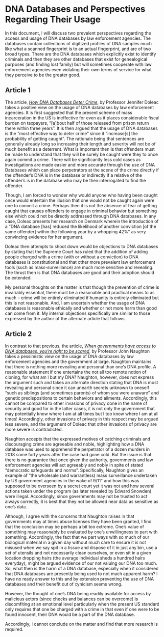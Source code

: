 # DNA Databases and Perspectives Regarding Their Usage

In this document, I will discuss two prevalent perspectives regarding the access and usage of DNA databases by law enforcement agencies. The databases contain collections of digitized profiles of DNA samples much like what a scanned fingerprint is to an actual fingerprint, and are of two broad types. There are the DNA databases which explicitly exist to identify criminals and then they are other databases that exist for genealogical purposes (and finding lost family) but will sometimes cooperate with law enforcement agencies even violating their own terms of service for what they perceive to be the greater good.

## Article 1
The article, [_How DNA Databases Deter Crime_](https://www.bloomberg.com/opinion/articles/2021-02-01/dna-databases-are-better-crime-deterrent-than-long-prison-time), by Professor Jennifer Doleac takes a positive view on the usage of DNA databases by law enforcement agencies. It is first suggested that the present scheme of mass incarceration in the US is ineffective for even as it places considerable fiscal burden on taxpayers, “[a]bout half of those released from prison return there within three years”. It is then argued that the usage of DNA databases is the “most effective way to deter crime” since it “increase[s] the probability of getting caught”. The rationale being that sentences are generally already long so increasing their length and severity will not be of much benefit as a deterrent. What is important then is that offenders must be made to understand that they will be surely be caught were they to once again commit a crime. There will be significantly less cold cases as investigations are made easier and more accurate through the use of DNA Databases which can place perpetrators at the scene of the crime directly if the offender’s DNA is in the database or indirectly if a relative of the offender’s is in the database who may be then interrogated to find the offender. 

Though, I am forced to wonder why would anyone who having been caught once would entertain the illusion that one would not be caught again were one to commit a crime. Perhaps then it is not the absence of fear of getting caught that causes offenders to engage in criminal behavior but something else which could not be directly addressed through DNA databases. In any case, Doleac presents her research on Denmark wherein the introduction of a “DNA database [has] reduced the likelihood of another conviction [of the same offender] within the following year by a whopping 42%” as very convincing evidence for her argument.

Doleac then attempts to shoot down would be objections to DNA databases by stating that the Supreme Court has ruled that the addition of adding people charged with a crime (with or without a conviction) to DNA databases is constitutional and that other more prevalent law enforcement tools (such as mass-surveillance) are much more sensitive and revealing. The thrust then is that DNA databases are good and their adoption should be extended. 

My personal thoughts on the matter is that though the prevention of crime is invariably essential, there must be a reasonable and practical means to as much – crime will be entirely eliminated if humanity is entirely eliminated but this is not reasonable. And, I am uncertain whether the usage of DNA databases is reasonable ethically and whether or not more harm than good can come from it. My internal objections specifically are similar to those expressed by the author of the alternate article that follows. 

## Article 2

In contrast to that previous, the article, [_When governments have access to DNA databases, you’re right to be scared_](https://www.theguardian.com/commentisfree/2019/nov/09/when-governments-have-access-to-dna-databases-youre-right-to-be-scared#comment-135293814), by Professor John Naughton takes a pessimistic view on the usage of DNA databases by law enforcement agencies and the government at large. Naughton maintains that there is nothing more revealing and personal than one’s DNA profile. A reasonable statement if one entertains the not all too remote notion of cloning, for what am I but my DNA? Naughton, however, does not express the argument such and takes an alternate direction stating that DNA is most revealing and personal since it can unearth secrets unknown to oneself “such as siblings (and sometimes parents) of whom you were unaware” and genetic predispositions to certain behaviors and ailments. Accordingly, this cannot be compared to other invasions of privacy done in the name of security and good for in the latter cases, it is not only the government that may potentially know where I am at all times but I too know where I am at all times! Accordingly, other invasions of privacy in this respect may be argued less severe, and the argument of Doleac that other invasions of privacy are more severe is contradicted.

Naughton accepts that the expressed motives of catching criminals and discouraging crime are agreeable and noble, highlighting how a DNA database was used to apprehend the perpetrator of a dozen murders in 2018 some forty years after the case had gone cold. But the issue is that there is no guarantee that once given the authority, governments and law enforcement agencies will act agreeably and nobly in spite of stated “democratic safeguards and norms”. Specifically, Naughton gives an example of “the wholesale (and warrantless) mass surveillance undertaken by US government agencies in the wake of 9/11” and how this was supposed to be overseen by a secret court yet it was not and how several actions taken under the program (as later revealed by Edward Snowden) were illegal. Accordingly, since governments may not be trusted to act always correctly, it is best that they not be allowed near data as sensitive as one’s data.

Although, I agree with the concerns that Naughton raises in that governments may at times abuse licenses they have been granted, I find that the conclusion may be perhaps a bit too extreme. One’s value of something may reasonably be evaluated by one’s unwillingness to part with something. Accordingly, the fact that we part ways with so much of our biological material in a given day without much care to ensure it is not misused when we say spit in a tissue and dispose of it in just any bin, use a set of utensils and not necessarily clean ourselves, or even sit in a given location dropping hairs (the average individual sheds a hundred hairs everyday), might be argued evidence of our not valuing our DNA too much. So, what then is the harm of a DNA database, especially when it considered that DNA databases are presently being used to not much apparent harm? I have no ready answer to this and by extension preventing the use of DNA databases and their benefit out of cynicism seems wrong.

However, the thought of one’s DNA being readily available for access by malicious actors (since checks and balances can be overcome) is discomfiting at an emotional level particularly when the present US standard only requires that one be charged with a crime in that even if one were to be found innocent, their DNA would be a part of the DNA database.

Accordingly, I cannot conclude on the matter and find that more research is required.
